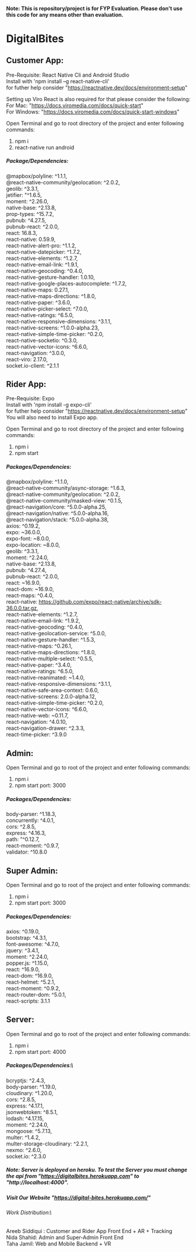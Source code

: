 #### Note: This is repository/project is for FYP Evaluation. Please don't use this code for any means other than evaluation.

# DigitalBites

## Customer App:

Pre-Requisite: React Native Cli and Android Studio\
Install with 'npm install –g react-native-cli'\
for futher help consider "https://reactnative.dev/docs/environment-setup"

Setting up Viro React is also required for that please consider the following:\
For Mac: "https://docs.viromedia.com/docs/quick-start" \
For Windows: "https://docs.viromedia.com/docs/quick-start-windows"

Open Terminal and go to root directory of the project and enter following commands:
1. npm i
2. react-native run android

##### Package/Dependencies:
@mapbox/polyline: ^1.1.1,\
@react-native-community/geolocation: ^2.0.2,\
geolib: ^3.3.1,\
jetifier: "^1.6.5,\
moment: ^2.26.0,\
native-base: ^2.13.8,\
prop-types: ^15.7.2,\
pubnub: ^4.27.5,\
pubnub-react: ^2.0.0,\
react: 16.8.3,\
react-native: 0.59.9,\
react-native-alert-pro: ^1.1.2,\
react-native-datepicker: ^1.7.2,\
react-native-elements: ^1.2.7,\
react-native-email-link: ^1.9.1,\
react-native-geocoding: ^0.4.0,\
react-native-gesture-handler: 1.0.10,\
react-native-google-places-autocomplete: ^1.7.2,\
react-native-maps: 0.27.1,\
react-native-maps-directions: ^1.8.0,\
react-native-paper: ^3.6.0,\
react-native-picker-select: ^7.0.0,\
react-native-ratings: ^6.5.0,\
react-native-responsive-dimensions: ^3.1.1,\
react-native-screens: ^1.0.0-alpha.23,\
react-native-simple-time-picker: ^0.2.0,\
react-native-socketio: ^0.3.0,\
react-native-vector-icons: ^6.6.0,\
react-navigation: ^3.0.0,\
react-viro: 2.17.0,\
socket.io-client: ^2.1.1


## Rider App:

Pre-Requisite: Expo\
Install with 'npm install -g expo-cli'\
for futher help consider "https://reactnative.dev/docs/environment-setup" \
You will also need to install Expo app.

Open Terminal and go to root directory of the project and enter following commands:
1. npm i
2. npm start

##### Packages/Dependencies:
@mapbox/polyline: ^1.1.0,\
@react-native-community/async-storage: ^1.6.3,\
@react-native-community/geolocation: ^2.0.2,\
@react-native-community/masked-view: ^0.1.5,\
@react-navigation/core: ^5.0.0-alpha.25,\
@react-navigation/native: ^5.0.0-alpha.16,\
@react-navigation/stack: ^5.0.0-alpha.38,\
axios: ^0.19.2,\
expo: ~36.0.0,\
expo-font: ~8.0.0,\
expo-location: ~8.0.0,\
geolib: ^3.3.1,\
moment: ^2.24.0,\
native-base: ^2.13.8,\
pubnub: ^4.27.4,\
pubnub-react: ^2.0.0,\
react: ~16.9.0,\
react-dom: ~16.9.0,\
react-maps: ^0.4.0,\
react-native: https://github.com/expo/react-native/archive/sdk-36.0.0.tar.gz, \
react-native-elements: ^1.2.7,\
react-native-email-link: ^1.9.2,\
react-native-geocoding: ^0.4.0,\
react-native-geolocation-service: ^5.0.0,\
react-native-gesture-handler: ^1.5.3,\
react-native-maps: ^0.26.1,\
react-native-maps-directions: ^1.8.0,\
react-native-multiple-select: ^0.5.5,\
react-native-paper: ^3.4.0,\
react-native-ratings: ^6.5.0,\
react-native-reanimated: ~1.4.0,\
react-native-responsive-dimensions: ^3.1.1,\
react-native-safe-area-context: 0.6.0,\
react-native-screens: 2.0.0-alpha.12,\
react-native-simple-time-picker: ^0.2.0,\
react-native-vector-icons: ^6.6.0,\
react-native-web: ~0.11.7,\
react-navigation: ^4.0.10,\
react-navigation-drawer: ^2.3.3,\
react-time-picker: ^3.9.0


## Admin:

Open Terminal and go to root of the project and enter following commands:
1. npm i
2. npm start
port: 3000

##### Packages/Dependencies:
body-parser: ^1.18.3,\
concurrently: ^4.0.1,\
cors: ^2.8.5,\
express: ^4.16.3,\
path: "^0.12.7,\
react-moment: ^0.9.7,\
validator: ^10.8.0


## Super Admin:

Open Terminal and go to root of the project and enter following commands:
1. npm i
2. npm start
port: 3000

##### Packages/Dependencies:
axios: ^0.19.0,\
bootstrap: ^4.3.1,\
font-awesome: ^4.7.0,\
jquery: ^3.4.1,\
moment: ^2.24.0,\
popper.js: ^1.15.0,\
react: ^16.9.0,\
react-dom: ^16.9.0,\
react-helmet: ^5.2.1,\
react-moment: ^0.9.2,\
react-router-dom: ^5.0.1,\
react-scripts: 3.1.1


## Server:

Open Terminal and go to root of the project and enter following commands:
1. npm i
2. npm start
port: 4000

##### Packages/Dependencies:\
bcryptjs: ^2.4.3,\
body-parser: ^1.19.0,\
cloudinary: ^1.20.0,\
cors: ^2.8.5,\
express: ^4.17.1,\
jsonwebtoken: ^8.5.1,\
lodash: ^4.17.15,\
moment: ^2.24.0,\
mongoose: ^5.7.13,\
multer: ^1.4.2,\
multer-storage-cloudinary: ^2.2.1,\
nexmo: ^2.6.0,\
socket.io: ^2.3.0


##### Note: Server is deployed on heroku. To test the Server you must change the api from "https://digitalbites.herokuapp.com" to "http://localhost:4000".

##### Visit Our Website "https://digital-bites.herokuapp.com/"

###### Work Distribution:\
Areeb Siddiqui : Customer and Rider App Front End + AR + Tracking\
Nida Shahid: Admin and Super-Admin Front End\
Taha Jamil: Web and Mobile Backend + VR
